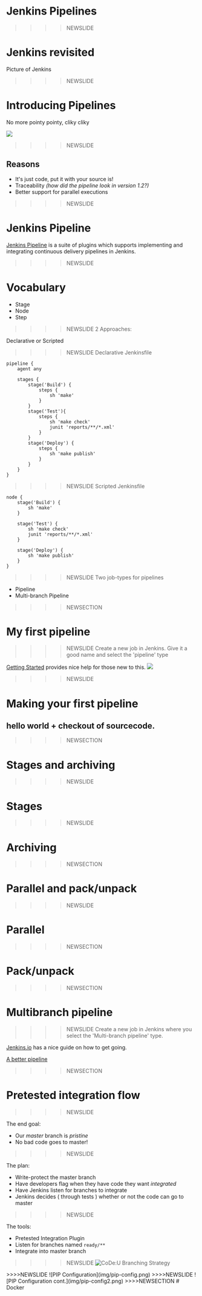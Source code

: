 # Jenkins Pipelines

>>>>NEWSLIDE
# Jenkins revisited
Picture of Jenkins

>>>>NEWSLIDE
# Introducing Pipelines
No more pointy pointy, cliky cliky

![](img/pointclick.jpeg)

>>>>NEWSLIDE
## Reasons
* It's just code, put it with your source is!
* Traceability *(how did the pipeline look in version 1.2?)*
* Better support for parallel executions

>>>>NEWSLIDE
# Jenkins Pipeline
[Jenkins Pipeline](https://jenkins.io/doc/book/pipeline/) is a suite of plugins which supports implementing and integrating continuous delivery pipelines in Jenkins.

>>>>NEWSLIDE
# Vocabulary

* Stage
* Node
* Step

>>>>NEWSLIDE
2 Approaches:

Declarative or Scripted

>>>>NEWSLIDE
Declarative Jenkinsfile
```
pipeline {
    agent any

    stages {
        stage('Build') {
            steps {
                sh 'make'
            }
        }
        stage('Test'){
            steps {
                sh 'make check'
                junit 'reports/**/*.xml'
            }
        }
        stage('Deploy') {
            steps {
                sh 'make publish'
            }
        }
    }
}
```
>>>>NEWSLIDE
Scripted Jenkinsfile

```
node {
    stage('Build') {
        sh 'make'
    }

    stage('Test') {
        sh 'make check'
        junit 'reports/**/*.xml'
    }

    stage('Deploy') {
        sh 'make publish'
    }
}
```


>>>>NEWSLIDE
Two job-types for pipelines

- Pipeline
- Multi-branch Pipeline

>>>>NEWSECTION
# My first pipeline

>>>>NEWSLIDE
Create a new job in Jenkins. Give it a good name and select the 'pipeline' type

[Getting Started](https://jenkins.io/doc/book/pipeline/getting-started/) provides nice help for those new to this.
![](img/new-item-creation.png)

>>>>NEWSLIDE
# Making your first pipeline
## hello world + checkout of sourcecode.

>>>>NEWSECTION
# Stages and archiving

>>>>NEWSLIDE
# Stages

>>>>NEWSLIDE
# Archiving


>>>>NEWSECTION
# Parallel and pack/unpack

>>>>NEWSLIDE
# Parallel

>>>>NEWSECTION
# Pack/unpack

>>>>NEWSECTION
# Multibranch pipeline

>>>>NEWSLIDE
Create a new job in Jenkins where you select the 'Multi-branch pipeline' type.

[Jenkins.io](https://jenkins.io/doc/book/pipeline/multibranch/) has a nice guide on how to get going.

[A better pipeline](http://localhost:8080/view/Pipelines/job/BetterPipeline/)


>>>>NEWSECTION
# Pretested integration flow

>>>>NEWSLIDE

The end goal:
- Our _master_ branch is _pristine_
- No bad code goes to master!

>>>>NEWSLIDE

The plan:
- Write-protect the master branch
- Have developers flag when they have code they want _integrated_
- Have Jenkins listen for branches to integrate
- Jenkins decides ( through tests ) whether or not the code can go to master

>>>>NEWSLIDE

The tools:
- Pretested Integration Plugin
- Listen for branches named `ready/**`
- Integrate into master branch

>>>>NEWSLIDE
![CoDe:U Branching Strategy](img/code-u-branching.png)
<!--- TODO Take Thierrys Git Phlow drawing instead of this --!>

>>>>NEWSLIDE
![PIP Configuration](img/pip-config.png)

>>>>NEWSLIDE
![PIP Configuration cont.](img/pip-config2.png)

>>>>NEWSECTION
# Docker
